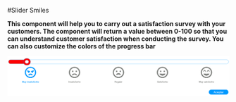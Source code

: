 #Slider Smiles

**This component will help you to carry out a satisfaction survey with your customers.
The component will return a value between 0-100 so that you can understand customer satisfaction when conducting the survey.
You can also customize the colors of the progress bar**

![Screenshot](slider-smiles.gif)
